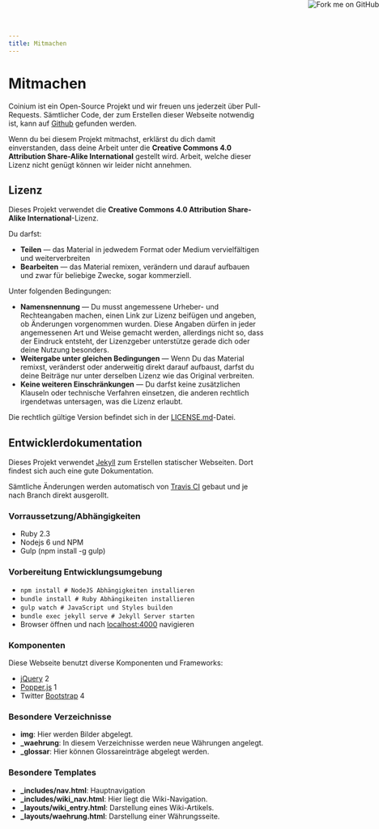 ```yaml
---
title: Mitmachen
---
```


<a rel="nofollow" href="https://github.com/CoiniumCH/coinium"><img style="position: absolute; top: 0; right: 0; border: 0;" src="https://camo.githubusercontent.com/e7bbb0521b397edbd5fe43e7f760759336b5e05f/68747470733a2f2f73332e616d617a6f6e6177732e636f6d2f6769746875622f726962626f6e732f666f726b6d655f72696768745f677265656e5f3030373230302e706e67" alt="Fork me on GitHub" data-canonical-src="https://s3.amazonaws.com/github/ribbons/forkme_right_green_007200.png"></a>

# Mitmachen

Coinium ist ein Open-Source Projekt und wir freuen uns jederzeit über Pull-Requests. Sämtlicher Code, der zum Erstellen dieser Webseite notwendig ist, kann auf [Github](https://github.com/CoiniumCH/coinium) gefunden werden. 

Wenn du bei diesem Projekt mitmachst, erklärst du dich damit einverstanden, dass deine Arbeit unter die **Creative Commons 4.0 Attribution Share-Alike International** gestellt wird. Arbeit, welche dieser Lizenz nicht genügt können wir leider nicht annehmen.

## Lizenz

Dieses Projekt verwendet die **Creative Commons 4.0 Attribution Share-Alike International**-Lizenz. 

Du darfst:
 * **Teilen** — das Material in jedwedem Format oder Medium vervielfältigen und weiterverbreiten
 * **Bearbeiten** — das Material remixen, verändern und darauf aufbauen und zwar für beliebige Zwecke, sogar kommerziell.
 
Unter folgenden Bedingungen:
 * **Namensnennung** — Du musst angemessene Urheber- und Rechteangaben machen, einen Link zur Lizenz beifügen und angeben, ob Änderungen vorgenommen wurden. Diese Angaben dürfen in jeder angemessenen Art und Weise gemacht werden, allerdings nicht so, dass der Eindruck entsteht, der Lizenzgeber unterstütze gerade dich oder deine Nutzung besonders.
 * **Weitergabe unter gleichen Bedingungen** — Wenn Du das Material remixst, veränderst oder anderweitig direkt darauf aufbaust, darfst du deine Beiträge nur unter derselben Lizenz wie das Original verbreiten.
 * **Keine weiteren Einschränkungen** — Du darfst keine zusätzlichen Klauseln oder technische Verfahren einsetzen, die anderen rechtlich irgendetwas untersagen, was die Lizenz erlaubt.
 
Die rechtlich gültige Version befindet sich in der [LICENSE.md](https://github.com/CoiniumCH/coinium/blob/master/LICENSE.md)-Datei.

## Entwicklerdokumentation

Dieses Projekt verwendet [Jekyll](http://jekyllrb.com) zum Erstellen statischer Webseiten. Dort findest sich auch eine gute Dokumentation.
 
Sämtliche Änderungen werden automatisch von [Travis CI](https://travis-ci.org) gebaut und je nach Branch direkt ausgerollt.

### Vorraussetzung/Abhängigkeiten
 * Ruby 2.3
 * Nodejs 6 und NPM
 * Gulp (npm install -g gulp)

### Vorbereitung Entwicklungsumgebung
 * `npm install # NodeJS Abhängigkeiten installieren`
 * `bundle install # Ruby Abhängikeiten installieren`
 * `gulp watch # JavaScript und Styles builden`
 * `bundle exec jekyll serve # Jekyll Server starten`
 * Browser öffnen und nach [localhost:4000](http://localhost:4000) navigieren
 
### Komponenten

Diese Webseite benutzt diverse Komponenten und Frameworks:

 * [jQuery](http://jquery.com) 2
 * [Popper.js](https://popper.js.org) 1
 * Twitter [Bootstrap](http://getbootstrap.com) 4

### Besondere Verzeichnisse
 * **img**: Hier werden Bilder abgelegt.
 * **_waehrung**: In diesem Verzeichnisse werden neue Währungen angelegt.
 * **_glossar**: Hier können Glossareinträge abgelegt werden.
 
### Besondere Templates
 * **_includes/nav.html**: Hauptnavigation
 * **_includes/wiki_nav.html**: Hier liegt die Wiki-Navigation.
 * **_layouts/wiki_entry.html**: Darstellung eines Wiki-Artikels.
 * **_layouts/waehrung.html**: Darstellung einer Währungsseite.